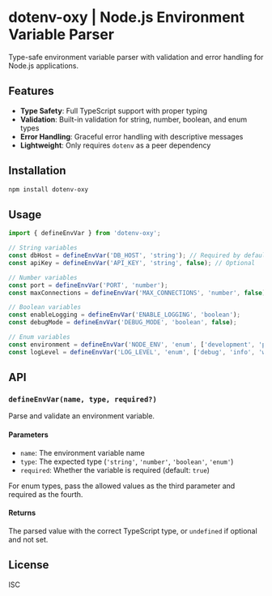 # dotenv-oxy | Node.js Environment Variable Parser

Type-safe environment variable parser with validation and error handling for Node.js applications.

## Features

- **Type Safety**: Full TypeScript support with proper typing
- **Validation**: Built-in validation for string, number, boolean, and enum types
- **Error Handling**: Graceful error handling with descriptive messages
- **Lightweight**: Only requires `dotenv` as a peer dependency

## Installation

```bash
npm install dotenv-oxy
```

## Usage

```typescript
import { defineEnvVar } from 'dotenv-oxy';

// String variables
const dbHost = defineEnvVar('DB_HOST', 'string'); // Required by default
const apiKey = defineEnvVar('API_KEY', 'string', false); // Optional

// Number variables
const port = defineEnvVar('PORT', 'number');
const maxConnections = defineEnvVar('MAX_CONNECTIONS', 'number', false);

// Boolean variables
const enableLogging = defineEnvVar('ENABLE_LOGGING', 'boolean');
const debugMode = defineEnvVar('DEBUG_MODE', 'boolean', false);

// Enum variables
const environment = defineEnvVar('NODE_ENV', 'enum', ['development', 'production', 'test'] as const);
const logLevel = defineEnvVar('LOG_LEVEL', 'enum', ['debug', 'info', 'warn', 'error'] as const, false);
```

## API

### `defineEnvVar(name, type, required?)`

Parse and validate an environment variable.

#### Parameters

- `name`: The environment variable name
- `type`: The expected type (`'string'`, `'number'`, `'boolean'`, `'enum'`)
- `required`: Whether the variable is required (default: `true`)

For enum types, pass the allowed values as the third parameter and required as the fourth.

#### Returns

The parsed value with the correct TypeScript type, or `undefined` if optional and not set.

## License

ISC

